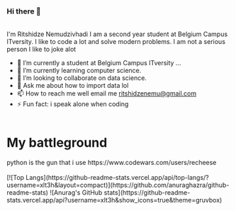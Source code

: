 ### Hi there 👋
 <br> I'm Ritshidze Nemudzivhadi I am a second year student at Belgium Campus ITversity.
 I like to code a lot and solve modern problems. I am not a serious person I like to joke alot<br>
 - 🔭 I’m currently a student at Belgium Campus ITversity ...
- 🌱 I’m currently learning computer science.
- 👯 I’m looking to collaborate on data science.
- 💬 Ask me about how to import data lol
- 📫 How to reach me well email me ritshidzenemu@gmail.com
- ⚡ Fun fact: i speak alone when coding 
<br><br>
 <h1>My battleground </h1>
 python is the gun that i use
 https://www.codewars.com/users/recheese
 <br><br>
 [![Top Langs](https://github-readme-stats.vercel.app/api/top-langs/?username=xlt3h&layout=compact)](https://github.com/anuraghazra/github-readme-stats)
 ![Anurag's GitHub stats](https://github-readme-stats.vercel.app/api?username=xlt3h&show_icons=true&theme=gruvbox)


 
<!--
**Xlt3h/Xlt3h** is a ✨ _special_ ✨ repository because its `README.md` (this file) appears on your GitHub profile.

Here are some ideas to get you started:

- 🔭 I’m currently working on ...
- 🌱 I’m currently learning ...
- 👯 I’m looking to collaborate on ...
- 🤔 I’m looking for help with ...
- 💬 Ask me about ...
- 📫 How to reach me: ...
- 😄 Pronouns: ...
- ⚡ Fun fact: ...
-->
